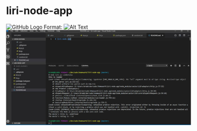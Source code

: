 # liri-node-app

![GitHub Logo](liri)
Format: ![Alt Text](url)
<img src="./Capture.JPG" alt="Screenshot of my node result.">